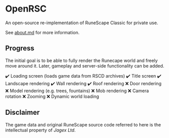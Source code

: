 # OpenRSC

An open-source re-implementation of RuneScape Classic for private use.

See [about.md](docs/about.md) for more information.

## Progress

The initial goal is to be able to fully render the Runecape world and freely move around it. Later, gameplay and server-side functionality can be added.

 :heavy_check_mark: Loading screen (loads game data from RSCD archives)
 :heavy_check_mark:️ Title screen
 :heavy_check_mark:️ Landscape rendering
 :heavy_check_mark:️ Wall rendering
 :heavy_check_mark:️ Roof rendering
 :x: Door rendering
 :x: Model rendering (e.g. trees, fountains)
 :x: Mob rendering
 :x: Camera rotation
 :x: Zooming
 :x: Dynamic world loading

## Disclaimer

The game data and original RuneScape source code referred to here is the intellectual property of *Jagex Ltd*.
